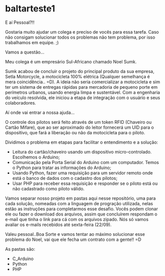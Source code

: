 # baltarteste1

E aí Pessoal?!!

Gostaria muito ajudar um colega e preciso de vocês para essa tarefa. Caso não consigam solucionar todos os problemas não tem problema, por isso trabalhamos em equipe. ;)

Vamos a questão...


Meu colega é um empresário Sul-Africano chamado Noel Sumk.

Sumk acabou de concluir o projeto do principal produto da sua empresa, Setla Motorcycle, a motocicleta 100% elétrica (Qualquer semelhança é mera coincidência.. =D). A ideia não seria comercializar a motocicleta e sim ter um sistema de entregas rápidas para mercadoria de pequeno porte em perímetros urbanos, usando energia limpa e sustentável. Com a engenharia do veículo resolvida, ele iniciou a etapa de integração com o usuário e seus colaboradores. 

Aí onde vai entrar a nossa ajuda...

O controle dos pilotos será feito através de um token RFID (Chaveiro ou Cartão Mifare), que ao ser aproximado do leitor fornecerá um UID para o dispositivo, que fará a liberação ou não da motocicleta para o piloto.

Dividimos o problema em etapas para facilitar o entendimento e a solução:

- Leitura do cartão/chaveiro usando um dispositivo micro-controlado. Escolhemos o Arduino;
- Comunicação pela Porta Serial do Arduino com um computador. Temos o Python para tratar as informações do Arduino;
- Usando Python, fazer uma requisição para um servidor remoto onde está o banco de dados com o cadastro dos pilotos;
- Usar PHP para receber essa requisição e responder se o piloto está ou não cadastrado como piloto válido.

Vamos separar nosso projeto em pastas aqui nesse repositório, uma para cada solução, nomeadas com a linguagem de progração utilizada, nelas estão as instruções para completarmos esse desafio. Vocês podem clonar ele ou fazer o download dos arquivos, assim que concluírem respondam o e-mail que tinha o link para cá com os arquivos zipado. Nós só vamos avaliar os e-mails recebidos até sexta-feira (22/09). 

Valeu pessoal..Boa Sorte e vamos tentar ao máximo solucionar esse problema do Noel, vai que ele fecha um contrato com a gente!! =D

As pastas são:

- C_Arduino
- Python
- PHP
